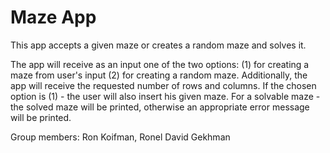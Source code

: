 # Maze App

This app accepts a given maze or creates a random maze and solves it.

The app will receive as an input one of the two options:
(1) for creating a maze from user's input
(2) for creating a random maze.
Additionally, the app will receive the requested number of rows and columns.
If the chosen option is (1) - the user will also insert his given maze.
For a solvable maze - the solved maze will be printed, otherwise an appropriate
error message will be printed.

Group members: Ron Koifman, Ronel David Gekhman
